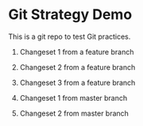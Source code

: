 # Git Strategy Demo
This is a git repo to test Git practices.


1. Changeset 1 from a feature branch
2. Changeset 2 from a feature branch
3. Changeset 3 from a feature branch

1. Changeset 1 from master branch
2. Changeset 2 from master branch

